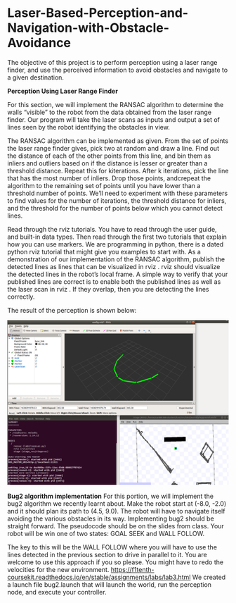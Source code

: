 # Laser-Based-Perception-and-Navigation-with-Obstacle-Avoidance
The objective of this project is to perform perception using a laser range finder, and use the perceived information to avoid obstacles and navigate to a given destination. 

**Perception Using Laser Range Finder**

For this section, we will implement the RANSAC algorithm to determine the walls “visible” to the robot from the data obtained from the laser range finder. Our program will take the laser scans as inputs and output a set of lines seen by the robot identifying the obstacles in view.

The RANSAC algorithm can be implemented as given. From the set of points the laser range finder gives, pick two at random and draw a line. Find out the distance of each of the other points from this line, and bin them as inliers and outliers based on if the distance is lesser or greater than a threshold distance. Repeat this for kiterations. After k iterations, pick the line that has the most number of inliers. Drop those points, andcrepeat the algorithm to the remaining set of points until you have lower than a threshold number of points. We’ll need to experiment with these parameters to find values for the number of iterations, the threshold distance for inliers, and the threshold for the number of points below which you cannot detect lines.

Read through the rviz tutorials. You have to read through the user guide, and built-in data types. Then read through the first two tutorials that explain how you can use markers. We are programming in python, there is a dated python rviz tutorial that might give you examples to start with.
As a demonstration of our implementation of the RANSAC algorithm, publish the detected lines as lines that can be visualized in rviz . rviz should visualize the detected lines in the robot’s local frame. A simple way to verify that your published lines are correct is to enable both the published lines as well as the laser scan in rviz . If they overlap, then you are detecting the lines correctly.

The result of the perception is shown below:

![alt text](https://github.com/KNITPhoenix/Laser-Based-Perception-and-Navigation-with-Obstacle-Avoidance/blob/main/lab2_perception.png?raw=true)


**Bug2 algorithm implementation**
For this portion, we will implement the bug2 algorithm we recently learnt about. Make the robot start at (-8.0, -2.0) and it should plan its path to (4.5, 9.0). The robot will have to navigate itself avoiding the various obstacles in its way. Implementing bug2 should be straight forward. The pseudocode should be on the slides from class. Your robot will be win one of two states: GOAL SEEK and WALL FOLLOW.

The key to this will be the WALL FOLLOW where you will have to use the lines detected in the previous section to drive in parallel to it. You are welcome to use this approach if you so please. You might have to redo the velocities for the new environment.
https://f1tenth-coursekit.readthedocs.io/en/stable/assignments/labs/lab3.html
We created a launch file bug2.launch that will launch the world, run the perception
node, and execute your controller.
